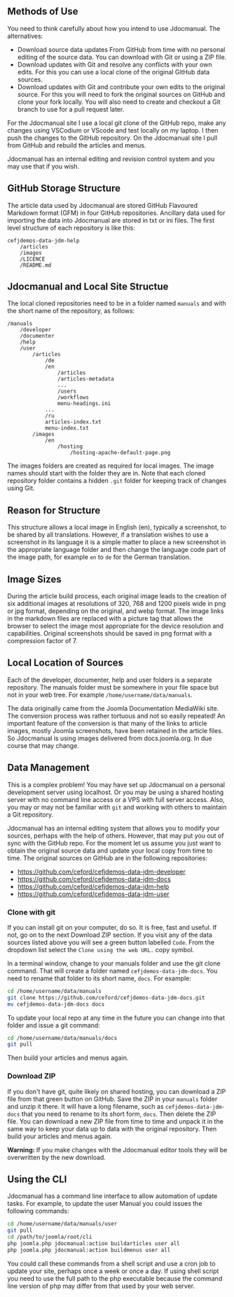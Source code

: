 <!-- Filename: Source_Data / Display title: Source Data -->

## Methods of Use

You need to think carefully about how you intend to use Jdocmanual. The
alternatives:

* Download source data updates From GitHub from time with no personal editing
of the source data. You can download with Git or using a ZIP file.
* Download updates with Git and resolve any conflicts with your own edits. For
this you can use a local clone of the original GitHub data sources.
* Download updates with Git and contribute your own edits to the original
source. For this you will need to fork the original sources on GitHub and
clone your fork locally. You will also need to create and checkout a Git branch
to use for a pull request later.

For the Jdocmanual site I use a local git clone of the GitHub repo, make any
changes using VSCodium or VScode and test locally on my laptop. I then push
the changes to the GitHub repository. On the Jdocmanual site I pull from
GitHub and rebuild the articles and menus.

Jdocmanual has an internal editing and revision control system and you may use
that if you wish.

## GitHub Storage Structure

The article data used by Jdocmanual are stored GitHub Flavoured Markdown
format (GFM) in four GitHub repositories. Ancillary data used for importing the
data into Jdocmanual are stored in txt or ini files. The first level structure
of each repository is like this:

```
cefjdemos-data-jdm-help
    /articles
    /images
    /LICENCE
    /README.md
```

## Jdocmanual and Local Site Structue

The local cloned repositories need to be in a folder named `manuals` and with
the short name of the repository, as follows:

```
/manuals
    /developer
    /documenter
    /help
    /user
        /articles
            /de
            /en
                /articles
                /articles-metadata
                ...
                /users
                /workflows
                menu-headings.ini
            ...
            /ru
            articles-index.txt
            menu-index.txt
        /images
            /en
                /hosting
                    /hosting-apache-default-page.png
```
The images folders are created as required for local images. The image names
should start with the folder they are in. Note that each cloned repository
folder contains a hidden `.git` folder for keeping track of changes using Git.

## Reason for Structure

This structure allows a local image in English (en), typically a screenshot,
to be shared by all translations. However, if a translation wishes to use a
screenshot in its language it is a simple matter to place a new screenshot
in the appropriate language folder and then change the language code part of
the image path, for example `en` to `de` for the German translation.

## Image Sizes

During the article build process, each original image leads to the creation of
six additional images at resolutions of 320, 768 and 1200 pixels wide in png or
jpg format, depending on the original, and webp format. The image links in the
markdown files are replaced with a picture tag that allows the browser to
select the image most appropriate for the device resolution and capabilities.
Original screenshots should be saved in png format with a compression factor
of 7.

## Local Location of Sources

Each of the developer, documenter, help and user folders is a separate
repository. The manuals folder must be somewhere in your file space but not in
your web tree. For example `/home/username/data/manuals`.

The data originally came from the Joomla Documentation MediaWiki site. The
conversion process was rather tortuous and not so easily repeated! An important
feature of the conversion is that many of the links to article images, mostly
Joomla screenshots, have been retained in the article files. So Jdocmanual is
using images delivered from docs.joomla.org. In due course that may change.

## Data Management

This is a complex problem! You may have set up Jdocmanual on a personal
development server using localhost. Or you may be using a shared hosting
server with no command line access or a VPS with full server access. Also,
you may or may not be familiar with `git` and working with others to
maintain a Git repository.

Jdocmanual has an internal editing system that allows you to modify your
sources, perhaps with the help of others. However, that may put you out of
sync with the GitHub repo. For the moment let us assume you just want to
obtain the original source data and update your local copy from time to
time. The original sources on GitHub are in the following repositories:

- https://github.com/ceford/cefjdemos-data-jdm-developer
- https://github.com/ceford/cefjdemos-data-jdm-docs
- https://github.com/ceford/cefjdemos-data-jdm-help
- https://github.com/ceford/cefjdemos-data-jdm-user

### Clone with git

If you can install git on your computer, do so. It is free, fast and useful.
If not, go on to the next Download ZIP section. If you visit any of
the data sources listed above you will see a green button labelled `Code`.
From the dropdown list select the `Clone using the web URL.` copy symbol.

In a terminal window, change to your manuals folder and use the git clone
command. That will create a folder named `cefjdemos-data-jdm-docs`. You need
to rename that folder to its short name, `docs`.  For example:
```bash
cd /home/username/data/manuals
git clone https://github.com/ceford/cefjdemos-data-jdm-docs.git
mv cefjdemos-data-jdm-docs docs
```
To update your local repo at any time in the future you can change into
that folder and issue a git command:
```bash
cd /home/username/data/manuals/docs
git pull
```
Then build your articles and menus again.

### Download ZIP

If you don't have git, quite likely on shared hosting, you can download a
ZIP file from that green button on GitHub. Save the ZIP in your `manuals`
folder and unzip it there. It will have a long filename, such as
`cefjdemos-data-jdm-docs` that you need to rename to its short form, `docs`.
Then delete the ZIP file. You can download a new ZIP file from time to time
and unpack it in the same way to keep your data up to data with the original
repository. Then build your articles and menus again.

**Warning:** If you make changes with the Jdocmanual editor tools they will
be overwritten by the new download.

## Using the CLI

Jdocmanual has a command line interface to allow automation of update tasks.
For example, to update the user Manual you could issues the following commands:
```bash
cd /home/username/data/manuals/user
git pull
cd /path/to/joomla/root/cli
php joomla.php jdocmanual:action buildarticles user all
php joomla.php jdocmanual:action buildmenus user all
```
You could call these commands from a shell script and use a cron job to update
your site, perhaps once a week or once a day. If using shell script you need
to use the full path to the php executable because the command line version
of php may differ from that used by your web server.
